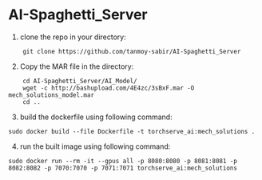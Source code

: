 # AI-Spaghetti_Server

1. clone the repo in your directory:
```
    git clone https://github.com/tanmoy-sabir/AI-Spaghetti_Server
```

2. Copy the MAR file in the directory:
```
    cd AI-Spaghetti_Server/AI_Model/
    wget -c http://bashupload.com/4E4zc/3sBxF.mar -O mech_solutions_model.mar
    cd ..
```

3. build the dockerfile using following command:
```
sudo docker build --file Dockerfile -t torchserve_ai:mech_solutions .
```


4. run the built image using following command:
```
sudo docker run --rm -it --gpus all -p 8080:8080 -p 8081:8081 -p 8082:8082 -p 7070:7070 -p 7071:7071 torchserve_ai:mech_solutions
```
